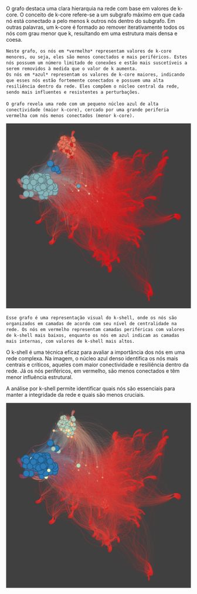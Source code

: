 O grafo destaca uma clara hierarquia na rede com base em valores de k-core. O conceito de k-core refere-se a um subgrafo máximo em que cada nó está conectado a pelo menos k outros nós dentro do subgrafo. Em outras palavras, um k-core é formado ao remover iterativamente todos os nós com grau menor que k, resultando em uma estrutura mais densa e coesa.

	Neste grafo, os nós em *vermelho* representam valores de k-core menores, ou seja, eles são menos conectados e mais periféricos. Estes nós possuem um número limitado de conexões e estão mais suscetíveis a serem removidos à medida que o valor de k aumenta.
	Os nós em *azul* representam os valores de k-core maiores, indicando que esses nós estão fortemente conectados e possuem uma alta resiliência dentro da rede. Eles compõem o núcleo central da rede, sendo mais influentes e resistentes a perturbações.

	O grafo revela uma rede com um pequeno núcleo azul de alta conectividade (maior k-core), cercado por uma grande periferia vermelha com nós menos conectados (menor k-core).

![Grafo K-core](k_core.png)

	Esse grafo é uma representação visual do k-shell, onde os nós são organizados em camadas de acordo com seu nível de centralidade na rede. Os nós em vermelho representam camadas periféricas com valores de k-shell mais baixos, enquanto os nós em azul indicam as camadas mais internas, com valores de k-shell mais altos.

O k-shell é uma técnica eficaz para avaliar a importância dos nós em uma rede complexa. Na imagem, o núcleo azul denso identifica os nós mais centrais e críticos, aqueles com maior conectividade e resiliência dentro da rede. Já os nós periféricos, em vermelho, são menos conectados e têm menor influência estrutural.

A análise por k-shell permite identificar quais nós são essenciais para manter a integridade da rede e quais são menos cruciais. 

![Grafo K-shell](k_shell.png)